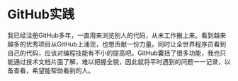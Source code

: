 # GitHub实践
我已经注册GitHub多年，一直用来浏览别人的代码，从未工作搬上来。看到越来越多的优秀项目从GitHub上涌现，也想贡献一份力量。同时让全世界程序员看到自己的代码，应该对编程技能有不小的提高吧。GitHub囊括了很多功能，我也只能通过技术文档片面了解，难以把握全貌，因此就将平时遇到的问题一一记录，以备查看，希望能帮助看到的人。
